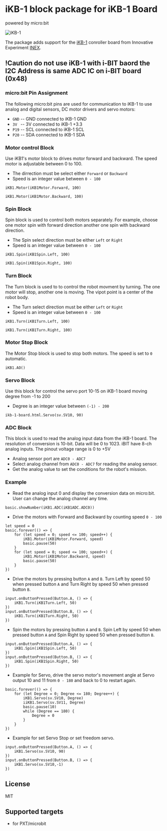 # iKB-1 block package for iKB-1 Board

powered by micro:bit

![iKB-1](https://raw.githubusercontent.com/jcubuntu/pxt-iKB1/master/icon.png)

The package adds support for the [iKB-1](https://inex.co.th/shop/ikb-1-board.html) conroller board from Innovative Experiment [INEX](https://inex.co.th).

## !Caution do not use iKB-1 with i-BIT baord the I2C Address is same ADC IC on i-BIT board  (0x48)

### micro:bit Pin Assignment

The following micro:bit pins are used for communication to iKB-1 to use analog and digital sensors, DC motor drivers and servo motors:
* ``GND`` -- GND connected to iKB-1 GND
* ``3V `` -- 3V  connected to iKB-1 +3.3
* ``P19`` -- SCL connected to iKB-1 SCL
* ``P20`` -- SDA connected to iKB-1 SDA

### Motor control Block

Use iKB1's motor block to drives motor forward and backward. The speed motor is adjustable between 0 to 100.

* The dirrection must be select either `Forward` or `Backward`
* Speed is an integer value between `0 - 100`


```blocks
iKB1.Motor(iKB1Motor.Forward, 100)

iKB1.Motor(iKB1Motor.Backward, 100)
```

### Spin Block

Spin block is used to control both motors separately. For example, choose one motor spin with forward direction another one spin with backward direction.

* The Spin select direction must be either `Left` or `Right`
* Speed is an integer value between `0 - 100`

```blocks
iKB1.Spin(iKB1Spin.Left, 100)

iKB1.Spin(iKB1Spin.Right, 100)
```

### Turn Block

The Turn block is used to to control the robot movment by turning. The one motor will stop, another one is moving. The vipot point is a center of the robot body.

* The Turn select direction must be either `Left` or `Right`
* Speed is an integer value between `0 - 100`

```blocks
iKB1.Turn(iKB1Turn.Left, 100)

iKB1.Turn(iKB1Turn.Right, 100)
```

### Motor Stop Block 

The Motor Stop block is used to stop both motors. The speed is set to `0` automatic.

```blocks
iKB1.AO()
```

### Servo Block

Use this block for control the servo port 10-15 on iKB-1 board moving degree from -1 to 200

* Degree is an integer value between `(-1) - 200`

```blocks
ikb-1-board.html.Servo(sv.SV10, 90)
```

### ADC Block

This block is used to read the analog input data from the iKB-1 board. The resolution of conversion is 10-bit. Data will be 0 to 1023. iBIT have 8-ch analog inputs. The pinout voltage range is 0 to +5V

* Analog sensor port are `ADC0 - ADC7`
* Select analog channel from `ADC0 - ADC7` for reading the analog sensor.
* Get the analog value to set the conditions for the robot's mission.

### Example

* Read the analog input 0 and display the conversion data on micro:bit. User can change the analog channel any time.

```blocks
basic.showNumber(iKB1.ADC(iKB1ADC.ADC0))
```

* Drive the motors with Forward and Backward by counting speed `0 - 100`

```blocks
let speed = 0
basic.forever(() => {
    for (let speed = 0; speed <= 100; speed++) {
        iKB1.Motor(iKB1Motor.Forward, speed)
        basic.pause(50)
    }
    for (let speed = 0; speed <= 100; speed++) {
        iKB1.Motor(iKB1Motor.Backward, speed)
        basic.pause(50)
    }
})
```

* Drive the motors by pressing button `A` and `B`. Turn Left by speed 50 when pressed button `A` and Turn Right by speed 50 when pressed button `B`.

```blocks
input.onButtonPressed(Button.A, () => {
    iKB1.Turn(iKB1Turn.Left, 50)
})
input.onButtonPressed(Button.B, () => {
    iKB1.Turn(iKB1Turn.Right, 50)
})
```

* Spin the motors by pressing button `A` and `B`. Spin Left by speed 50 when pressed button `A` and Spin Right by speed 50 when pressed button `B`.

```blocks
input.onButtonPressed(Button.A, () => {
    iKB1.Spin(iKB1Spin.Left, 50)
})
input.onButtonPressed(Button.B, () => {
    iKB1.Spin(iKB1Spin.Right, 50)
})
```

* Example for Servo, drive the servo motor's movement angle at Servo output 10 and 11 from `0 - 180` and back to 0 to restart again. 

```blocks
basic.forever(() => {
    for (let Degree = 0; Degree <= 180; Degree++) {
        iKB1.Servo(sv.SV10, Degree)
        iiKB1.Servo(sv.SV11, Degree)
        basic.pause(10)
        while (Degree == 180) {
            Degree = 0
        }
    }
})
```

* Example for set Servo Stop or set freedom servo.

```blocks
input.onButtonPressed(Button.A, () => {
    iKB1.Servo(sv.SV10, 90)
})
input.onButtonPressed(Button.B, () => {
    iKB1.Servo(sv.SV10,-1)
})
```



## License

MIT

## Supported targets

* for PXT/microbit
